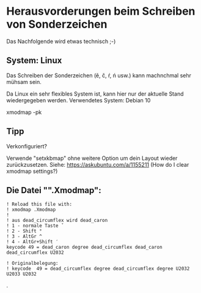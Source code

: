 # Herausvorderungen beim Schreiben von Sonderzeichen

Das Nachfolgende wird etwas technisch ;-)

## System: Linux

Das Schreiben der Sonderzeichen (ě, č, ŕ, ń usw.) kann machnchmal sehr mühsam sein.

Da Linux ein sehr flexibles System ist, kann hier nur der aktuelle Stand wiedergegeben werden.
Verwendetes System: Debian 10



xmodmap -pk

## Tipp
Verkonfiguriert?

Verwende "setxkbmap" ohne weitere Option um dein Layout wieder zurückzusetzen.
Siehe: https://askubuntu.com/a/1155211 (How do I clear xmodmap settings?)

## Die Datei "".Xmodmap":

```
! Reload this file with:
! xmodmap .Xmodmap
!
! aus dead_circumflex wird dead_caron
! 1 - normale Taste ˇ
! 2 - Shift °
! 3 - AltGr ^
! 4 - AltGr+Shift ′
keycode 49 = dead_caron degree dead_circumflex dead_caron dead_circumflex U2032

! Originalbelegung:
! keycode  49 = dead_circumflex degree dead_circumflex degree U2032 U2033 U2032
```

.
